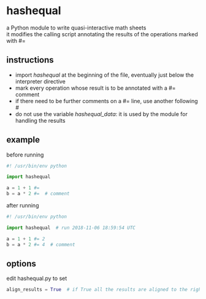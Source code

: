 # hashequal
a Python module to write quasi-interactive math sheets  
it modifies the calling script annotating the results of the operations marked with #= 

## instructions

- import *hashequal* at the beginning of the file, eventually just below the interpreter directive
- mark every operation whose result is to be annotated with a #= comment
- if there need to be further comments on a #= line, use another following #
- do not use the variable *hashequal_data*: it is used by the module for handling the results

## example

before running

~~~python
#! /usr/bin/env python

import hashequal

a = 1 + 1 #=
b = a * 2 #=  # comment
~~~

after running

~~~python
#! /usr/bin/env python

import hashequal  # run 2018-11-06 18:59:54 UTC

a = 1 + 1 #= 2
b = a * 2 #= 4  # comment
~~~

## options

edit hashequal.py to set

~~~python
align_results = True  # if True all the results are aligned to the rightmost #=
~~~
